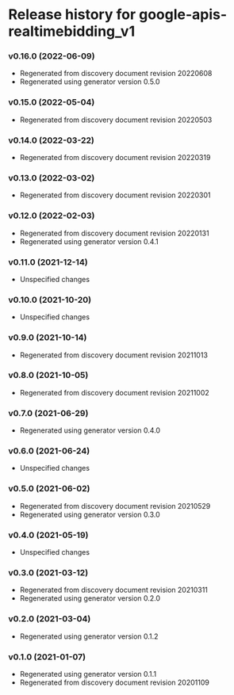# Release history for google-apis-realtimebidding_v1

### v0.16.0 (2022-06-09)

* Regenerated from discovery document revision 20220608
* Regenerated using generator version 0.5.0

### v0.15.0 (2022-05-04)

* Regenerated from discovery document revision 20220503

### v0.14.0 (2022-03-22)

* Regenerated from discovery document revision 20220319

### v0.13.0 (2022-03-02)

* Regenerated from discovery document revision 20220301

### v0.12.0 (2022-02-03)

* Regenerated from discovery document revision 20220131
* Regenerated using generator version 0.4.1

### v0.11.0 (2021-12-14)

* Unspecified changes

### v0.10.0 (2021-10-20)

* Unspecified changes

### v0.9.0 (2021-10-14)

* Regenerated from discovery document revision 20211013

### v0.8.0 (2021-10-05)

* Regenerated from discovery document revision 20211002

### v0.7.0 (2021-06-29)

* Regenerated using generator version 0.4.0

### v0.6.0 (2021-06-24)

* Unspecified changes

### v0.5.0 (2021-06-02)

* Regenerated from discovery document revision 20210529
* Regenerated using generator version 0.3.0

### v0.4.0 (2021-05-19)

* Unspecified changes

### v0.3.0 (2021-03-12)

* Regenerated from discovery document revision 20210311
* Regenerated using generator version 0.2.0

### v0.2.0 (2021-03-04)

* Regenerated using generator version 0.1.2

### v0.1.0 (2021-01-07)

* Regenerated using generator version 0.1.1
* Regenerated from discovery document revision 20201109

